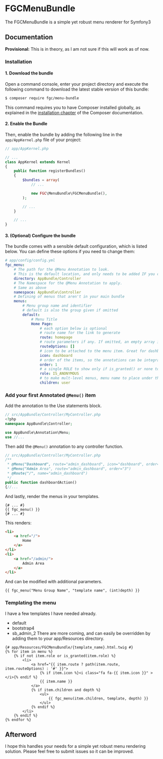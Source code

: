 # FGCMenuBundle
The FGCMenuBundle is a simple yet robust menu renderer for Symfony3
## Documentation
**Provisional:** This is in theory, as I am not sure if this will work as of now.
### Installation
#### 1. Download the bundle
Open a command console, enter your project directory and execute the following command to download the latest
stable version of this bundle:
```bash
$ composer require fgc/menu-bundle
```
This command requires you to have Composer installed globally, as explained in the 
[installation chapter](https://getcomposer.org/doc/00-intro.md) of the Composer documentation.
#### 2. Enable the Bundle
Then, enable the bundle by adding the following line in the ```app/AppKernel.php``` file of your project:
```php
// app/AppKernel.php

// ...
class AppKernel extends Kernel
{
    public function registerBundles()
    {
        $bundles = array(
            // ...

            new FGC\MenuBundle\FGCMenuBundle(),
        );

        // ...
    }

    // ...
}
```
#### 3. (Optional) Configure the bundle
The bundle comes with a sensible default configuration, which is listed below. You can define these options 
if you need to change them:
```yaml
# app/config/config.yml
fgc_menu:
    # The path for the @Menu Annotation to look.
    # This is the default location, and only needs to be added IF you changed the base Bundle
    directory: AppBundle/Controller
    # The Namespace for the @Menu Annotation to apply.
    # Same as above
    namespace: AppBundle\Controller
    # Defining of menus that aren't in your main bundle
    menus:
        # Menu group name and identifier
        # default is also the group given if omitted
        default:
            # Menu Title
            Home Page:
                # each option below is optional
                # route name for the link to generate
                route: homepage
                # route parameters if any. If omitted, an empty array is returned
                routeOptions: []
                # icon to be attached to the menu item. Great for dashboards
                icon: dashboard
                # order of the items, so the annotations can be integrated smoothly
                order: 1
                # a single ROLE to show only if is_granted() or none to always show
                role: IS_ANONYMOUS
                # to make mult-level menus, menu name to place under this item.
                children: user
```
### Add your first Annotated ```@Menu()``` item
Add the annotation to the Use statements block.
```php
// src/AppBundle/Controller/MyController.php
<?php
namespace AppBundle\Controller;

use AppBundle\Annotation\Menu;
use //...
```

Then add the ```@Menu()``` annotation to any controller function.

```php
// src/AppBundle/Controller/MyController.php
/**
 * @Menu("Dashboard", route="admin_dashboard", icon="dashboard", order="1", group="admin", role="ROLE_ADMIN")
 * @Menu("Admin Area", route="admin_dashboard", order="3")
 * @Route("/", name="admin_dashboard")
 */
public function dashboardAction()
{//...
```

And lastly, render the menus in your templates.

```twig
{# ... #}
{{ fgc_menu() }}
{# ... #}
```

This renders:

```html
<li>
    <a href="/">
        Home
    </a>
</li>
<li>
    <a href="/admin/">
        Admin Area
    </a>
</li>    
```
And can be modified with additional parameters.
```twig
{{ fgc_menu("Menu Group Name", "template name", (int)depth) }}
```
### Templating the menu
I have a few templates I have needed already.
* default
* bootstrap4
* sb_admin_2
There are more coming, and can easily be overridden by adding them to your app/Resources directory.
```twig
{# app/Resources/FGCMenuBundle/{template_name}.html.twig #}
{% for item in menu %}
    {% if not item.role or is_granted(item.role) %}
        <li>
            <a href="{{ item.route ? path(item.route, item.routeOptions) : '#' }}">
                {% if item.icon %}<i class="fa fa-{{ item.icon }}" ></i>{% endif %}
                {{ item.name }}
            </a>
            {% if item.children and depth %}
                <ul>
                    {{ fgc_menu(item.children, template, depth) }}
                </ul>
            {% endif %}
        </li>
    {% endif %}
{% endfor %}
```
## Afterword
I hope this handles your needs for a simple yet robust menu rendering solution. 
Please feel free to submit issues so it can be improved.